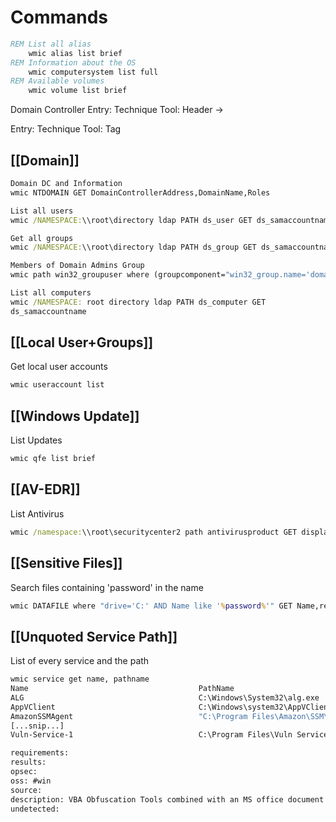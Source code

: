
# Commands
```cmd
REM List all alias
    wmic alias list brief
REM Information about the OS
    wmic computersystem list full
REM Available volumes
    wmic volume list brief
```

Domain Controller
Entry: Technique
Tool: Header
-> 

Entry: Technique
Tool: Tag

## [[Domain]]
```cmd
Domain DC and Information
wmic NTDOMAIN GET DomainControllerAddress,DomainName,Roles

List all users
wmic /NAMESPACE:\\root\directory ldap PATH ds_user GET ds_samaccountname

Get all groups
wmic /NAMESPACE:\\root\directory ldap PATH ds_group GET ds_samaccountname

Members of Domain Admins Group
wmic path win32_groupuser where (groupcomponent="win32_group.name='domain admins',domain =='YOURDOMAINHERE'")

List all computers
wmic /NAMESPACE: root directory ldap PATH ds_computer GET
ds_samaccountname
```

## [[Local User+Groups]]
Get local user accounts
```cmd
wmic useraccount list
```

## [[Windows Update]]
List Updates
```cmd
wmic qfe list brief
```

## [[AV-EDR]]
List Antivirus
```cmd
wmic /namespace:\\root\securitycenter2 path antivirusproduct GET displayName, productState, pathToSignedProductExe
```

## [[Sensitive Files]]
Search files containing 'password' in the name
```cmd
wmic DATAFILE where "drive='C:' AND Name like '%password%'" GET Name,readable,size /VALUE
```

## [[Unquoted Service Path]]
List of every service and the path
```cmd
wmic service get name, pathname
Name                                      PathName
ALG                                       C:\Windows\System32\alg.exe
AppVClient                                C:\Windows\system32\AppVClient.exe
AmazonSSMAgent                            "C:\Program Files\Amazon\SSM\amazon-ssm-agent.exe"
[...snip...]
Vuln-Service-1                            C:\Program Files\Vuln Services\Service 1.exe
```


```meta
requirements: 
results: 
opsec: 
oss: #win
source: 
description: VBA Obfuscation Tools combined with an MS office document generator
undetected: 
```
